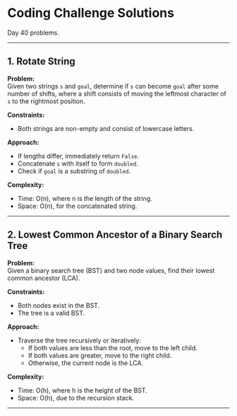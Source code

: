 # Coding Challenge Solutions

Day 40 problems.

---

## 1. Rotate String

**Problem:**  
Given two strings `s` and `goal`, determine if `s` can become `goal` after some number of shifts, where a shift consists of moving the leftmost character of `s` to the rightmost position.

**Constraints:**  
- Both strings are non-empty and consist of lowercase letters.

**Approach:**  
- If lengths differ, immediately return `False`.
- Concatenate `s` with itself to form `doubled`.
- Check if `goal` is a substring of `doubled`.

**Complexity:**  
- Time: O(n), where n is the length of the string.
- Space: O(n), for the concatenated string.

---

## 2. Lowest Common Ancestor of a Binary Search Tree

**Problem:**  
Given a binary search tree (BST) and two node values, find their lowest common ancestor (LCA).

**Constraints:**  
- Both nodes exist in the BST.
- The tree is a valid BST.

**Approach:**  
- Traverse the tree recursively or iteratively:
  - If both values are less than the root, move to the left child.
  - If both values are greater, move to the right child.
  - Otherwise, the current node is the LCA.

**Complexity:**  
- Time: O(h), where h is the height of the BST.
- Space: O(h), due to the recursion stack.

---
